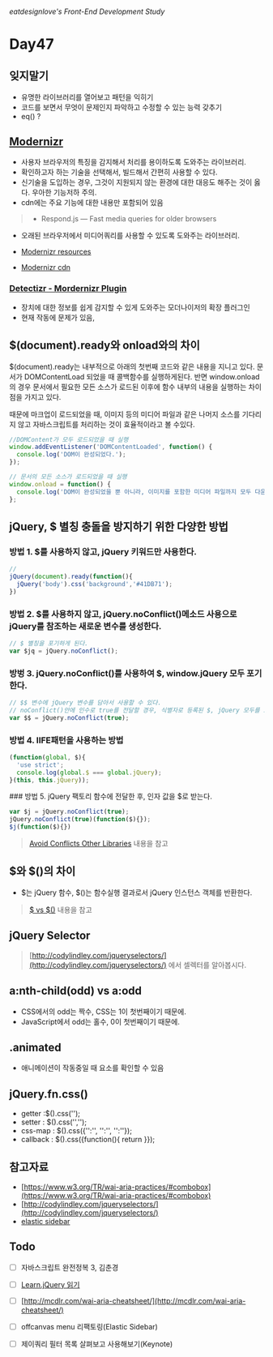 ###### eatdesignlove's Front-End Development Study

# Day47

## 잊지말기
- 유명한 라이브러리를 열어보고 패턴을 익히기 
- 코드를 보면서 무엇이 문제인지 파악하고 수정할 수 있는 능력 갖추기
- eq() ?

## [Modernizr](https://modernizr.com/)

- 사용자 브라우저의 특징을 감지해서 처리를 용이하도록 도와주는 라이브러리.
- 확인하고자 하는 기술을 선택해서, 빌드해서 간편히 사용할 수 있다.
- 신기술을 도입하는 경우, 그것이 지원되지 않는 환경에 대한 대응도 해주는 것이 옳다. 우아한 기능저하 주의.
- cdn에는 주요 기능에 대한 내용만 포함되어 있음


>- Respond.js — Fast media queries for older browsers
- 오래된 브라우저에서 미디어쿼리를 사용할 수 있도록 도와주는 라이브러리.

- [Modernizr resources](https://modernizr.com/resources)
- [Modernizr cdn](https://cdnjs.com/lbraries/modernizr)

### [Detectizr - Mordernizr Plugin](http://baris.aydinoglu.info/Detectizr/)
- 장치에 대한 정보를 쉽게 감지할 수 있게 도와주는 모더나이저의 확장 플러그인
- 현재 작동에 문제가 있음, 


## $(document).ready와 onload와의 차이

$(document).ready는 내부적으로 아래의 첫번째 코드와 같은 내용을 지니고 있다. 문서가 DOMContentLoad 되었을 때 콜백함수를 실행하게된다. 반면 window.onload의 경우 문서에서 필요한 모든 소스가 로드된 이후에 함수 내부의 내용을 실행하는 차이점을 가지고 있다.

때문에 마크업이 로드되었을 때, 이미지 등의 미디어 파일과 같은 나머지 소스를 기다리지 않고 자바스크립트를 처리하는 것이 효율적이라고 볼 수있다.

```js
//DOMContent가 모두 로드되었을 때 실행
window.addEventListener('DOMContentLoaded', function() {
  console.log('DOM이 완성되었다.');
});

// 문서의 모든 소스가 로드되었을 때 실행
window.onload = function() {
  console.log('DOM이 완성되었을 뿐 아니라, 이미지를 포함한 미디어 파일까지 모두 다운로드 완료 되었다.');
};
```


## jQuery, $ 별칭 충돌을 방지하기 위한 다양한 방법

### 방법 1. $를 사용하지 않고, jQuery 키워드만 사용한다.
```js
// 
jQuery(document).ready(function(){
  jQuery('body').css('background','#41DB71');
})

```


### 방법 2. $를 사용하지 않고, jQuery.noConflict()메소드 사용으로 jQuery를 참조하는 새로운 변수를 생성한다.
```js
// $ 별칭을 포기하게 된다.
var $jq = jQuery.noConflict();
```


### 방벙 3. jQuery.noConflict()를 사용하여 $, window.jQuery 모두 포기한다.
```js
// $$ 변수에 jQuery 변수를 담아서 사용할 수 있다.
// noConflict()안에 인수로 true를 전달할 경우, 식별자로 등록된 $, jQuery 모두를 포기하게 된다.
var $$ = jQuery.noConflict(true);  

```


### 방법 4. IIFE패턴을 사용하는 방법
```js
(function(global, $){
  'use strict';
  console.log(global.$ === global.jQuery);
}(this, this.jQuery));
```


### 방법 5. jQuery 팩토리 함수에 전달한 후, 인자 값을 $로 받는다.
```js
var $j = jQuery.noConflict(true);
jQuery.noConflict(true)(function($){});
$j(function($){})
```


> [Avoid Conflicts Other Libraries](http://learn.jquery.com/using-jquery-core/avoid-conflicts-other-libraries/) 내용을 참고


## $와 $()의 차이
- $는 jQuery 함수, $()는 함수실행 결과로서 jQuery 인스턴스 객체를 반환한다.

> [$ vs $()](http://learn.jquery.com/using-jquery-core/dollar-object-vs-function/) 내용을 참고


## jQuery Selector 

> [http://codylindley.com/jqueryselectors/](http://codylindley.com/jqueryselectors/) 에서 셀렉터를 알아봅시다.

## a:nth-child(odd) vs a:odd
- CSS에서의 odd는 짝수, CSS는 1이 첫번째이기 때문에.
- JavaScript에서 odd는 홀수, 0이 첫번째이기 때문에. 

## .animated 
- 애니메이션이 작동중일 때 요소를 확인할 수 있음


## jQuery.fn.css()
- getter :$().css('');
- setter : $().css('','');
- css-map : $().css({'':'', '':'', '':''});
- callback : $().css({function(){ return }});



## 참고자료
- [https://www.w3.org/TR/wai-aria-practices/#combobox](https://www.w3.org/TR/wai-aria-practices/#combobox)
- [http://codylindley.com/jqueryselectors/](http://codylindley.com/jqueryselectors/)
- [elastic sidebar](https://codepen.io/suez/pen/emjwvP)

## Todo
- [ ] 자바스크립트 완전정복 3, 김춘경
- [ ] [Learn.jQuery 읽기](http://learn.jquery.com/about-jquery/)
- [ ] [http://mcdlr.com/wai-aria-cheatsheet/](http://mcdlr.com/wai-aria-cheatsheet/)
- [ ] offcanvas menu 리팩토링(Elastic Sidebar)
- [ ] 제이쿼리 필터 목록 살펴보고 사용해보기(Keynote)

